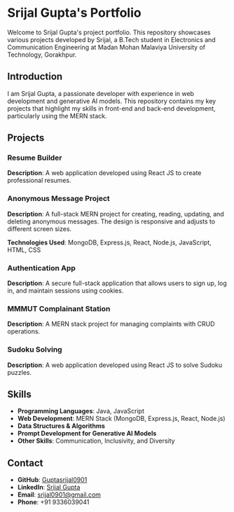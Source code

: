 # Srijal Gupta's Portfolio

Welcome to Srijal Gupta's project portfolio. This repository showcases various projects developed by Srijal, a B.Tech student in Electronics and Communication Engineering at Madan Mohan Malaviya University of Technology, Gorakhpur.

## Introduction

I am Srijal Gupta, a passionate developer with experience in web development and generative AI models. This repository contains my key projects that highlight my skills in front-end and back-end development, particularly using the MERN stack. 

## Projects

### Resume Builder

**Description**: A web application developed using React JS to create professional resumes.

### Anonymous Message Project

**Description**: A full-stack MERN project for creating, reading, updating, and deleting anonymous messages. The design is responsive and adjusts to different screen sizes.

**Technologies Used**: MongoDB, Express.js, React, Node.js, JavaScript, HTML, CSS

### Authentication App

**Description**: A secure full-stack application that allows users to sign up, log in, and maintain sessions using cookies.

### MMMUT Complainant Station

**Description**: A MERN stack project for managing complaints with CRUD operations.

### Sudoku Solving

**Description**: A web application developed using React JS to solve Sudoku puzzles.

## Skills

- **Programming Languages**: Java, JavaScript
- **Web Development**: MERN Stack (MongoDB, Express.js, React, Node.js)
- **Data Structures & Algorithms**
- **Prompt Development for Generative AI Models**
- **Other Skills**: Communication, Inclusivity, and Diversity

## Contact

- **GitHub**: [Guptasrijal0901](https://github.com/Guptasrijal0901)
- **LinkedIn**: [Srijal Gupta](https://www.linkedin.com/in/srijal-gupta-93840b292)
- **Email**: srijal0901@gmail.com
- **Phone**: +91 9336039041
